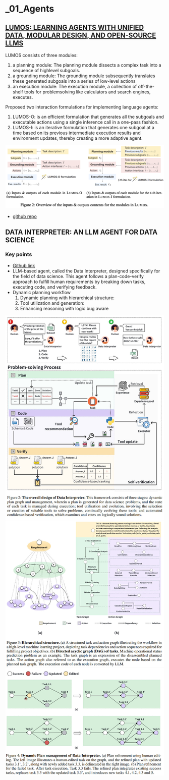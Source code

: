 # _01_Agents

## [LUMOS: LEARNING AGENTS WITH UNIFIED DATA, MODULAR DESIGN, AND OPEN-SOURCE LLMS](https://arxiv.org/pdf/2311.05657.pdf)

LUMOS consists of three modules: 
1. a planning module: The planning module dissects a complex task into a sequence of highlevel subgoals. 
2. a grounding module: The grounding module subsequently translates these generated subgoals into a series
of low-level actions
3. an execution module: The execution module, a collection of off-the-shelf tools for problemsolving like calculators and search engines, executes.

Proposed two interaction formulations for implementing language agents:
1. LUMOS-O: is an efficient formulation that generates all the subgoals and executable actions using a single inference call in a one-pass fashion. 
2. LUMOS-I: is an iterative formulation that generates one subgoal at a time based on its previous intermediate execution results and environment updates, thereby creating a more adaptive agent.

![](../pics/lumos_framework.png)

- [github repo](https://github.com/allenai/lumos?tab=readme-ov-file)


## DATA INTERPRETER: AN LLM AGENT FOR DATA SCIENCE

### Key points

- [Github link](https://github.com/geekan/MetaGPT)
- LLM-based agent, called the Data Interpreter, designed specifically for the field of data science. This agent follows a plan-code-verify approach to fulfill human requirements by breaking down tasks, executing code, and verifying feedback.
- Dynamic planning workflow
	1. Dynamic planning with hierarchical structure:
	2. Tool utilization and generation:
	3. Enhancing reasoning with logic bug aware


![](attachments/a6d1d5c407310efb43103d58ac52330c_MD5.jpeg)
![](attachments/6f4d49b94d155ac07aca3723e610a807_MD5.jpeg)
![](attachments/64dd6ba4fc1d830c594ef6ed4adacc23_MD5.jpeg)